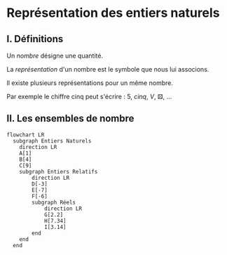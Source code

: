 # Représentation des entiers naturels

## I. Définitions

Un *nombre* désigne une quantité.

La *représentation* d'un nombre est le symbole que nous lui associons.

Il existe plusieurs représentations pour un même nombre.

Par exemple le chiffre cinq peut s'écrire : $5$, $cinq$, $V$, ⚄, ...

## II. Les ensembles de nombre

```mermaid
flowchart LR
  subgraph Entiers Naturels
    direction LR
    A[1]
    B[4]
    C[9]
    subgraph Entiers Relatifs
        direction LR
        D[-3]
        E[-7]
        F[-6]
        subgraph Réels
            direction LR
            G[2.2]
            H[7.34]
            I[3.14]
        end
    end
  end
```